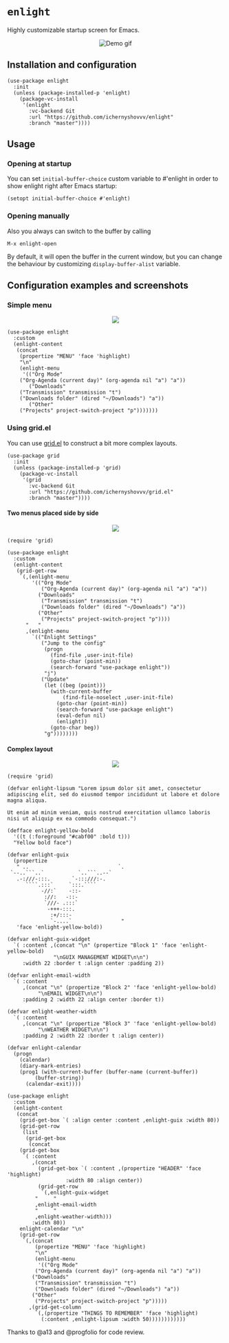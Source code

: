 # `enlight`

Highly customizable startup screen for Emacs.

<p align="center">
	<img src="demo.gif" alt="Demo gif"/>
</p>

## Installation and configuration

``` elisp
(use-package enlight
  :init
  (unless (package-installed-p 'enlight)
    (package-vc-install
     '(enlight
       :vc-backend Git
       :url "https://github.com/ichernyshovvv/enlight"
       :branch "master"))))
```

## Usage

### Opening at startup

You can set `initial-buffer-choice` custom variable to #'enlight in
order to show enlight right after Emacs startup:

``` elisp
(setopt initial-buffer-choice #'enlight)
```

### Opening manually

Also you always can switch to the buffer by calling

```
M-x enlight-open
```

By default, it will open the buffer in the current window, but you can change
the behaviour by customizing `display-buffer-alist` variable.

## Configuration examples and screenshots

### Simple menu

<p align="center"><img src="gallery/menu.png"/></p>

``` elisp
(use-package enlight
  :custom
  (enlight-content
   (concat
    (propertize "MENU" 'face 'highlight)
    "\n"
    (enlight-menu
     '(("Org Mode"
	("Org-Agenda (current day)" (org-agenda nil "a") "a"))
       ("Downloads"
	("Transmission" transmission "t")
	("Downloads folder" (dired "~/Downloads") "a"))
       ("Other"
	("Projects" project-switch-project "p")))))))
```

### Using grid.el

You can use [grid.el](https://github.com/ichernyshovvv/grid.el) to construct a bit more complex layouts.


``` elisp
(use-package grid
  :init
  (unless (package-installed-p 'grid)
    (package-vc-install
     '(grid
       :vc-backend Git
       :url "https://github.com/ichernyshovvv/grid.el"
       :branch "master"))))
```

#### Two menus placed side by side

<p align="center">
	<img src="gallery/side-by-side.png"/>
</p>

``` elisp
(require 'grid)

(use-package enlight
  :custom
  (enlight-content
   (grid-get-row
    `(,(enlight-menu
        '(("Org Mode"
           ("Org-Agenda (current day)" (org-agenda nil "a") "a"))
          ("Downloads"
           ("Transmission" transmission "t")
           ("Downloads folder" (dired "~/Downloads") "a"))
          ("Other"
           ("Projects" project-switch-project "p"))))
      "   "
      ,(enlight-menu
        `(("Enlight Settings"
           ("Jump to the config"
            (progn
              (find-file ,user-init-file)
              (goto-char (point-min))
              (search-forward "use-package enlight"))
            "j")
           ("Update"
            (let ((beg (point)))
              (with-current-buffer
                  (find-file-noselect ,user-init-file)
                (goto-char (point-min))
                (search-forward "use-package enlight")
                (eval-defun nil)
                (enlight))
              (goto-char beg))
            "g"))))))))
```

#### Complex layout

<p align="center">
	<img src="gallery/complex.png"/>
</p>

``` elisp
(require 'grid)

(defvar enlight-lipsum "Lorem ipsum dolor sit amet, consectetur adipiscing elit, sed do eiusmod tempor incididunt ut labore et dolore magna aliqua.

Ut enim ad minim veniam, quis nostrud exercitation ullamco laboris nisi ut aliquip ex ea commodo consequat.")

(defface enlight-yellow-bold
  '((t (:foreground "#cabf00" :bold t)))
  "Yellow bold face")

(defvar enlight-guix
  (propertize
   " ..                             `.
 `--..```..`           `..```..--`   
   .-:///-:::.       `-:::///:-.     
      ````.:::`     `:::.````        
           -//:`    -::-             
            ://:   -::-              
            `///- .:::`              
             -+++-:::.               
              :+/:::-                
              `-....`                "
   'face 'enlight-yellow-bold))

(defvar enlight-guix-widget
  `( :content ,(concat "\n" (propertize "Block 1" 'face 'enlight-yellow-bold)
		       "\nGUIX MANAGEMENT WIDGET\n\n")
     :width 22 :border t :align center :padding 2))

(defvar enlight-email-width
  `( :content
     ,(concat "\n" (propertize "Block 2" 'face 'enlight-yellow-bold)
	      "\nEMAIL WIDGET\n\n")
     :padding 2 :width 22 :align center :border t))

(defvar enlight-weather-width
  `( :content
     ,(concat "\n" (propertize "Block 3" 'face 'enlight-yellow-bold)
	      "\nWEATHER WIDGET\n\n")
     :padding 2 :width 22 :border t :align center))

(defvar enlight-calendar
  (progn
    (calendar)
    (diary-mark-entries)
    (prog1 (with-current-buffer (buffer-name (current-buffer))
	     (buffer-string))
      (calendar-exit))))

(use-package enlight
  :custom
  (enlight-content
   (concat
    (grid-get-box `( :align center :content ,enlight-guix :width 80))
    (grid-get-row
     (list
      (grid-get-box
       (concat
	(grid-get-box
	 `( :content
	    ,(concat
	      (grid-get-box `( :content ,(propertize "HEADER" 'face 'highlight)
			       :width 80 :align center))
	      (grid-get-row
	       `(,enlight-guix-widget
		 "     "
		 ,enlight-email-width
		 "     "
		 ,enlight-weather-width)))
	    :width 80))
	enlight-calendar "\n"
	(grid-get-row
	 `(,(concat
	     (propertize "MENU" 'face 'highlight)
	     "\n"
	     (enlight-menu
	      '(("Org Mode"
		 ("Org-Agenda (current day)" (org-agenda nil "a") "a"))
		("Downloads"
		 ("Transmission" transmission "t")
		 ("Downloads folder" (dired "~/Downloads") "a"))
		("Other"
		 ("Projects" project-switch-project "p")))))
	   ,(grid-get-column
	     `(,(propertize "THINGS TO REMEMBER" 'face 'highlight)
	       (:content ,enlight-lipsum :width 50))))))))))))
```


Thanks to @a13 and @progfolio for code review.
